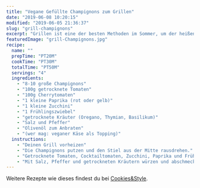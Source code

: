 ```yaml
---
title: "Vegane Gefüllte Champignons zum Grillen"
date: "2019-06-08 10:20:15"
modified: "2019-06-05 21:36:37"
slug: "grill-champignons"
excerpt: "Grillen ist eine der besten Methoden im Sommer, um der heißen Küche zu entkommen und trotzdem unheimlich lecker zu speisen. Ein paar Freunde dazu eingeladen und schon ist der laue Sommerabend perfekt. "
featuredImage: "grill-Champignons.jpg"
recipe:
  name: ""
  prepTime: "PT20M"
  cookTime: "PT30M"
  totalTime: "PT50M"
  servings: "4"
  ingredients:
    - "8-10 große Champignons"
    - "100g getrocknete Tomaten"
    - "100g Cherrytomaten"
    - "1 kleine Paprika (rot oder gelb)"
    - "1 kleine Zucchini"
    - "1 Frühlingszwiebel"
    - "getrocknete Kräuter (Oregano, Thymian, Basilikum)"
    - "Salz und Pfeffer"
    - "Olivenöl zum Anbraten"
    - "(wer mag: veganer Käse als Topping)"
  instructions:
    - "Deinen Grill vorheizen"
    - "Die Champignons putzen und den Stiel aus der Mitte rausdrehen."
    - "Getrocknete Tomaten, Cocktailtomaten, Zucchini, Paprika und Frühlingszwiebel sehr klein schneiden und in einer Pfanne in Olivenöl anbraten."
    - "Mit Salz, Pfeffer und getrockneten Kräutern würzen und abschmecken. Danach die Mischung in die Champignons füllen (optional mit veganem Käse bestreuen) und für 20-30 Minuten auf dem Grill backen."
---
```


Weitere Rezepte wie dieses findest du bei [Cookies&Style](https://cookiesandstyle.at).